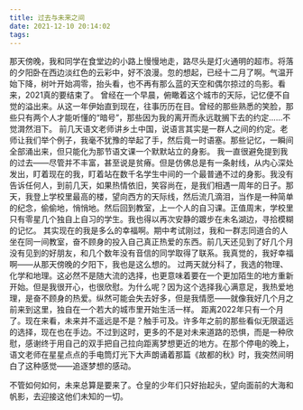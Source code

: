 ```yaml
---
title: 过去与未来之间
date: 2021-12-10 20:14:02
tags:
---
```


那天傍晚，我和同学在食堂边的小路上慢慢地走，路尽头是灯火通明的超市。将落的夕阳卧在西边淡红色的云彩中，好不浪漫。忽的想起，已经十二月了啊。气温开始下降，树叶开始凋零，抬头看，也不再有那么蓝的天空和偶尔掠过的鸟影。看来，2021真的要结束了。
曾经在一个早晨，俯瞰着这个城市的天际，记忆便不自觉的溢出来。从这一年伊始直到现在，往事历历在目。曾经的那些熟悉的笑脸，那些只有两个人才能听懂的“暗号”，那些因为我的离开而永远耽搁下去的约定……不觉潸然泪下。
前几天语文老师讲乡土中国，说语言其实是一群人之间的约定。老师让我们举个例子，我毫不犹豫的举起了手，然后竟一时语塞。那些记忆，一瞬间全部涌出来，但只能化为那节语文课一个默默站立的身影。
我一直很避免提到我的过去——尽管并不丰富，甚至说是贫瘠。但是仿佛总是有一条射线，从内心深处发出，盯着现在的我，盯着站在数千名学生中间的一个最普通不过的身影。我没有告诉任何人，到前几天，如果热情依旧，笑容尚在，是我们相遇一周年的日子。那天，我登上学校里最高的楼，望向西方的天际线，然后流几滴泪，当作是一种简单的纪念，偷偷地，悄悄地。然后回到教室，上一个人的自习课。正值周末，学校里只有零星几个独自上自习的学生。我也得以再次安静的踱步在未名湖边，寻拾模糊的记忆。
其实现在的我是多么的幸福啊。期中考试刚过，我和一群志同道合的人坐在同一间教室，奋不顾身的投入自己真正热爱的东西。前几天还见到了好几个月没有见到的好朋友，和几个数年没有音信的同学取得了联系。我真觉的，我好幸福啊——从那天傍晚的夕阳下，我也是这么想的。
过两天就分科了，我选的物理、化学和地理。这必然不是随大流的选择，也更意味着要在一个更加陌生的地方重新开始。但是我很开心，也很欣慰。为什么呢？因为这个选择我心满意足，我热爱地理，是奋不顾身的热爱。纵然可能会失去好多，但是我情愿——就像我好几个月之前来到这里，独自在一个若大的城市里开始生活一样。
距离2022年只有一个月了。现在来看，未来并不遥远是不是？触手可及。许多年之前的那些看似无限遥远的选择，现在也在手边。不过到这时，更多的不是对未来道路的恐惧，而是一种欣慰，感谢终于用自己的双手把自己拉向距离梦想更近的地方。在那个停电的晚上，语文老师在星星点点的手电筒灯光下大声朗诵着那篇《故都的秋》时，我突然间明白了这种感觉——追逐梦想的感动。

不管如何如何，未来总算是要来了。仓皇的少年们只好抬起头，望向面前的大海和帆影，去迎接这他们未知的一切。
